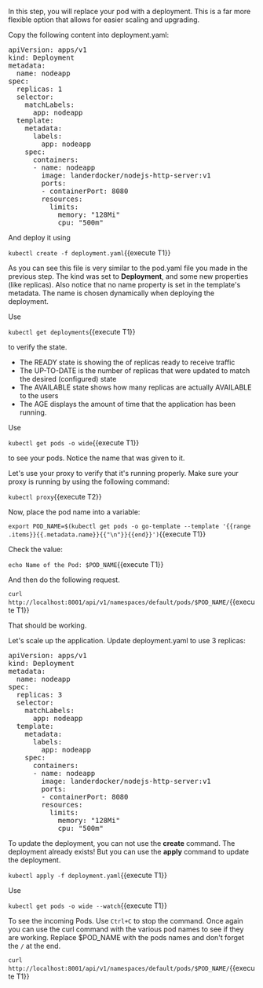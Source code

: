 In this step, you will replace your pod with a deployment. This is a far more flexible option that allows for easier scaling and upgrading.

Copy the following content into deployment.yaml:

<pre class="file"
  data-filename="./deployment.yaml"
  data-target="replace">
apiVersion: apps/v1
kind: Deployment
metadata:
  name: nodeapp
spec:
  replicas: 1
  selector:
    matchLabels:
      app: nodeapp
  template:
    metadata:
      labels:
        app: nodeapp
    spec:
      containers:
      - name: nodeapp
        image: landerdocker/nodejs-http-server:v1
        ports:
        - containerPort: 8080
        resources:
          limits:
            memory: "128Mi"
            cpu: "500m"
</pre>

And deploy it using

`kubectl create -f deployment.yaml`{{execute T1}}

As you can see this file is very similar to the pod.yaml file you made in the previous step. The kind was set to **Deployment**, and some new properties (like replicas). 
Also notice that no name property is set in the template's metadata. The name is chosen dynamically when deploying the deployment.

Use 

`kubectl get deployments`{{execute T1}}

to verify the state.

- The READY state is showing the of replicas ready to receive traffic
- The UP-TO-DATE is the number of replicas that were updated to match the desired (configured) state
- The AVAILABLE state shows how many replicas are actually AVAILABLE to the users
- The AGE displays the amount of time that the application has been running.

Use

`kubectl get pods -o wide`{{execute T1}}

to see your pods. Notice the name that was given to it.

Let's use your proxy to verify that it's running properly. Make sure your proxy is running by using the following command:

`kubectl proxy`{{execute T2}}

Now, place the pod name into a variable:

`export POD_NAME=$(kubectl get pods -o go-template --template '{{range .items}}{{.metadata.name}}{{"\n"}}{{end}}')`{{execute T1}}

Check the value:

`echo Name of the Pod: $POD_NAME`{{execute T1}}

And then do the following request.

`curl http://localhost:8001/api/v1/namespaces/default/pods/$POD_NAME/`{{execute T1}}

That should be working.

Let's scale up the application. Update deployment.yaml to use 3 replicas:

<pre class="file"
  data-filename="./deployment.yaml"
  data-target="replace">
apiVersion: apps/v1
kind: Deployment
metadata:
  name: nodeapp
spec:
  replicas: 3
  selector:
    matchLabels:
      app: nodeapp
  template:
    metadata:
      labels:
        app: nodeapp
    spec:
      containers:
      - name: nodeapp
        image: landerdocker/nodejs-http-server:v1
        ports:
        - containerPort: 8080
        resources:
          limits:
            memory: "128Mi"
            cpu: "500m"
</pre>

To update the deployment, you can not use the **create** command. The deployment already exists! But you can use the **apply** command to update the deployment.

`kubectl apply -f deployment.yaml`{{execute T1}}

Use

`kubectl get pods -o wide --watch`{{execute T1}}

To see the incoming Pods. Use `Ctrl+C` to stop the command. Once again you can use the curl command with the various pod names to see if they are working. Replace $POD_NAME with the pods names and don't forget the `/` at the end.

`curl http://localhost:8001/api/v1/namespaces/default/pods/$POD_NAME/`{{execute T1}}

